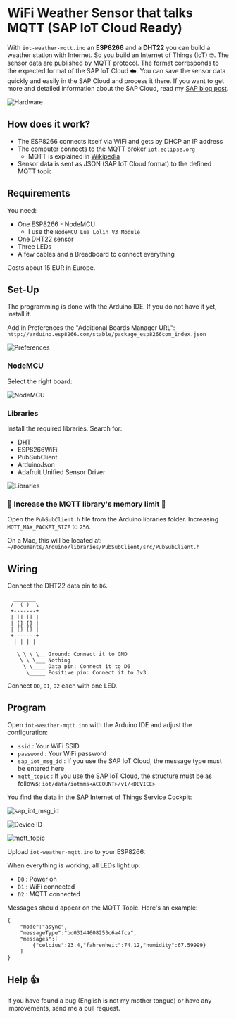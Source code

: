 # WiFi Weather Sensor that talks MQTT (SAP IoT Cloud Ready)

With `iot-weather-mqtt.ino` an **ESP8266** and a **DHT22** you can build a weather station with Internet.
So you build an Internet of Things (IoT) 🤓.
The sensor data are published by MQTT protocol.
The format corresponds to the expected format of the SAP IoT Cloud ☁️.
You can save the sensor data quickly and easily in the SAP Cloud and process it there.
If you want to get more and detailed information about the SAP Cloud, read my [SAP blog post](https://blogs.sap.com/2017/08/15/create-your-own-weather-station-with-sap-cloud-platform-internet-of-things/).



![Hardware](https://www.nkn-it.de/iot-weather-mqtt/hardware.jpg?v1)


## How does it work?

* The ESP8266 connects itself via WiFi and gets by DHCP an IP address
* The computer connects to the MQTT broker `iot.eclipse.org`
	* MQTT is explained in [Wikipedia](https://en.wikipedia.org/wiki/MQTT)
* Sensor data is sent as JSON (SAP IoT Cloud format) to the defined MQTT topic


## Requirements

You need:

* One ESP8266 - NodeMCU
    * I use the `NodeMCU Lua Lolin V3 Module`
* One DHT22 sensor
* Three LEDs
* A few cables and a Breadboard to connect everything

Costs about 15 EUR in Europe.


## Set-Up

The programming is done with the Arduino IDE. If you do not have it yet, install it.

Add in Preferences the "Additional Boards Manager URL":
`http://arduino.esp8266.com/stable/package_esp8266com_index.json`

![Preferences](https://www.nkn-it.de/iot-weather-mqtt/esp8266_url.jpg?v1)


### NodeMCU

Select the right board:

![NodeMCU](https://www.nkn-it.de/iot-weather-mqtt/nodemcu.jpg?v1)


### Libraries

Install the required libraries. Search for:

* DHT
* ESP8266WiFi
* PubSubClient
* ArduinoJson
* Adafruit Unified Sensor Driver

![Libraries](https://www.nkn-it.de/iot-weather-mqtt/libraries.jpg?v1)


### 🚨 Increase the MQTT library's memory limit 🚨

Open the `PubSubClient.h` file from the Arduino libraries folder.
Increasing `MQTT_MAX_PACKET_SIZE` to `256`.

On a Mac, this will be located at:
`~/Documents/Arduino/libraries/PubSubClient/src/PubSubClient.h`

## Wiring

Connect the DHT22 data pin to `D6`.

```
  _______
 /  ( )  \
 +-------+
 | [] [] |
 | [] [] |
 | [] [] |
 +-------+
  | | | |
  
   \ \ \ \__ Ground: Connect it to GND
    \ \ \___ Nothing
     \ \____ Data pin: Connect it to D6
      \_____ Positive pin: Connect it to 3v3
```

Connect `D0`, `D1`, `D2` each with one LED.


## Program

Open `iot-weather-mqtt.ino` with the Arduino IDE and adjust the configuration:

* `ssid`           : Your WiFi SSID
* `password`       : Your WiFi password
* `sap_iot_msg_id` : If you use the SAP IoT Cloud, the message type must be entered here
* `mqtt_topic`     : If you use the SAP IoT Cloud, the structure must be as follows: `iot/data/iotmms<ACCOUNT>/v1/<DEVICE>`

You find the data in the SAP Internet of Things Service Cockpit:

![sap_iot_msg_id](https://www.nkn-it.de/iot-weather-mqtt/sap_iot_msg_id.jpg?v1)

![Device ID](https://www.nkn-it.de/iot-weather-mqtt/device_id.jpg?v1)

![mqtt_topic](https://www.nkn-it.de/iot-weather-mqtt/mqtt_topic.jpg?v1)

Upload `iot-weather-mqtt.ino` to your ESP8266.

When everything is working, all LEDs light up:

* `D0` : Power on
* `D1` : WiFi connected
* `D2` : MQTT connected


Messages should appear on the MQTT Topic. Here's an example:

```
{
	"mode":"async",
	"messageType":"bd03144608253c6a4fca",
	"messages":[
		{"celcius":23.4,"fahrenheit":74.12,"humidity":67.59999}
	]
}
```
## Help 👍

If you have found a bug (English is not my mother tongue) or have any improvements, send me a pull request.